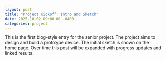 ```yaml
---
layout: post
title: "Project Kickoff: Intro and Sketch"
date: 2025-10-02 09:00:00 -0400
categories: project
---
```


This is the first blog-style entry for the senior project. The project aims to design and build a prototype device. The initial sketch is shown on the home page. Over time this post will be expanded with progress updates and linked results.
